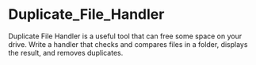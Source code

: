 # Duplicate_File_Handler
Duplicate File Handler is a useful tool that can free some space on your drive. Write a handler that checks and compares files in a folder, displays the result, and removes duplicates.
